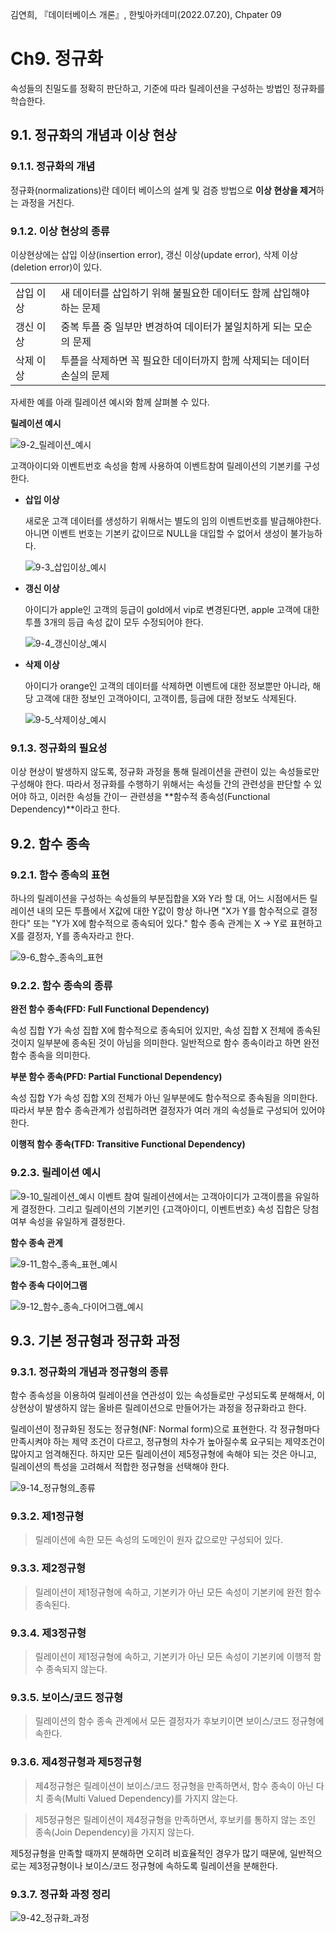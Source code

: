 김연희, 『데이터베이스 개론』, 한빛아카데미(2022.07.20), Chpater 09

# Ch9. 정규화

속성들의 친밀도를 정확히 판단하고, 기준에 따라 릴레이션을 구성하는 방법인 정규화를 학습한다.

## 9.1. 정규화의 개념과 이상 현상

### 9.1.1. 정규화의 개념

정규화(normalizations)란 데이터 베이스의 설계 및 검증 방법으로 **이상 현상을 제거**하는 과정을 거친다.

### 9.1.2. 이상 현상의 종류

이상현상에는 삽입 이상(insertion error), 갱신 이상(update error), 삭제 이상(deletion error)이 있다.

<table>
  <tr>
    <td>삽입 이상</td>
    <td>새 데이터를 삽입하기 위해 불필요한 데이터도 함께 삽입해야 하는 문제</td>
  </tr>
  <tr>
    <td>갱신 이상</td>
    <td>중복 투플 중 일부만 변경하여 데이터가 불일치하게 되는 모순의 문제</td>
  </tr>
  <tr>
    <td>삭제 이상</td>
    <td>투플을 삭제하면 꼭 필요한 데이터까지 함께 삭제되는 데이터 손실의 문제</td>
  </tr>
</table>

자세한 예를 아래 릴레이션 예시와 함께 살펴볼 수 있다.

**릴레이션 예시**

![9-2_릴레이션_예시](./images/9-2_%EB%A6%B4%EB%A0%88%EC%9D%B4%EC%85%98_%EC%98%88%EC%8B%9C.PNG)

고객아이디와 이벤트번호 속성을 함께 사용하여 이벤트참여 릴레이션의 기본키를 구성한다.

- **삽입 이상**

  새로운 고객 데이터를 생성하기 위해서는 별도의 임의 이벤트번호를 발급해야한다. 아니면 이벤트 번호는 기본키 값이므로 NULL을 대입할 수 없어서 생성이 불가능하다.

  ![9-3_삽입이상_예시](./images/9-3_%EC%82%BD%EC%9E%85%EC%9D%B4%EC%83%81_%EC%98%88%EC%8B%9C.PNG)

- **갱신 이상**

  아이디가 apple인 고객의 등급이 gold에서 vip로 변경된다면, apple 고객에 대한 투플 3개의 등급 속성 값이 모두 수정되어야 한다.

  ![9-4_갱신이상_예시](./images/9-4_%EA%B0%B1%EC%8B%A0%EC%9D%B4%EC%83%81_%EC%98%88%EC%8B%9C.PNG)

- **삭제 이상**

  아이디가 orange인 고객의 데이터를 삭제하면 이벤트에 대한 정보뿐만 아니라, 해당 고객에 대한 정보인 고객아이디, 고객이름, 등급에 대한 정보도 삭제된다.

  ![9-5_삭제이상_예시](./images/9-5_%EC%82%AD%EC%A0%9C%EC%9D%B4%EC%83%81_%EC%98%88%EC%8B%9C.PNG)

### 9.1.3. 정규화의 필요성

이상 현상이 발생하지 않도록, 정규화 과정을 통해 릴레이션을 관련이 있는 속성들로만 구성해야 한다. 따라서 정규화를 수행하기 위해서는 속성들 간의 관련성을 판단할 수 있어야 하고, 이러한 속성들 간이ㅡ 관련셩을 **함수적 종속성(Functional Dependency)**이라고 한다.

## 9.2. 함수 종속

### 9.2.1. 함수 종속의 표현

하나의 릴레이션을 구성하는 속성들의 부분집합을 X와 Y라 할 대, 어느 시점에서든 릴레이션 내의 모든 투플에서 X값에 대한 Y값이 항상 하나면 "X가 Y를 함수적으로 결정한다" 또는 "Y가 X에 함수적으로 종속되어 있다."
함수 종속 관계는 X -> Y로 표현하고 X를 결정자, Y를 종속자라고 한다.

![9-6_함수_종속의_표현](./images/9-6_%ED%95%A8%EC%88%98_%EC%A2%85%EC%86%8D%EC%9D%98_%ED%91%9C%ED%98%84.PNG)

### 9.2.2. 함수 종속의 종류

**완전 함수 종속(FFD: Full Functional Dependency)**

속성 집합 Y가 속성 집합 X에 함수적으로 종속되어 있지만, 속성 집합 X 전체에 종속된 것이지 일부분에 종속된 것이 아님을 의미한다. 일반적으로 함수 종속이라고 하면 완전 함수 종속을 의미한다.

**부분 함수 종속(PFD: Partial Functional Dependency)**

속성 집합 Y가 속성 집합 X의 전체가 아닌 일부분에도 함수적으로 종속됨을 의미한다. 따라서 부분 함수 종속관계가 성립하려면 결정자가 여러 개의 속성들로 구성되어 있어야 한다.

**이행적 함수 종속(TFD: Transitive Functional Dependency)**

### 9.2.3. 릴레이션 예시

![9-10_릴레이션_예시](./images/9-10_%EB%A6%B4%EB%A0%88%EC%9D%B4%EC%85%98_%EC%98%88%EC%8B%9C.PNG)
이벤트 참여 릴레이션에서는 고객아이디가 고객이름을 유일하게 결정한다. 그리고 릴레이션의 기본키인 {고객아이디, 이벤트번호} 속성 집합은 당첨여부 속성을 유일하게 결정한다.

**함수 종속 관계**

![9-11_함수_종속_표현_예시](./images/9-11_%ED%95%A8%EC%88%98_%EC%A2%85%EC%86%8D_%ED%91%9C%ED%98%84_%EC%98%88%EC%8B%9C.PNG)

**함수 종속 다이어그램**

![9-12_함수_종속_다이어그램_예시](./images/9-12_%ED%95%A8%EC%88%98_%EC%A2%85%EC%86%8D_%EB%8B%A4%EC%9D%B4%EC%96%B4%EA%B7%B8%EB%9E%A8_%EC%98%88%EC%8B%9C.PNG)

## 9.3. 기본 정규형과 정규화 과정

### 9.3.1. 정규화의 개념과 정규형의 종류

함수 종속성을 이용하여 릴레이션을 연관성이 있는 속성들로만 구성되도록 분해해서, 이상현상이 발생하지 않는 올바른 릴레이션으로 만들어가는 과정을 정규화라고 한다.

릴레이션이 정규화된 정도는 정규형(NF: Normal form)으로 표현한다. 각 정규형마다 만족시켜야 하는 제약 조건이 다르고, 정규형의 차수가 높아질수록 요구되는 제약조건이 많아지고 엄격해진다. 하지만 모든 릴레이션이 제5정규형에 속해야 되는 것은 아니고, 릴레이션의 특성을 고려해서 적합한 정규형을 선택해야 한다.

![9-14_정규형의_종류](./images/9-14_%EC%A0%95%EA%B7%9C%ED%98%95%EC%9D%98_%EC%A2%85%EB%A5%98.PNG)

### 9.3.2. 제1정규형

> 릴레이션에 속한 모든 속성의 도메인이 원자 값으로만 구성되어 있다.

### 9.3.3. 제2정규형

> 릴레이션이 제1정규형에 속하고, 기본키가 아닌 모든 속성이 기본키에 완전 함수 종속된다.

### 9.3.4. 제3정규형

> 릴레이션이 제1정규형에 속하고, 기본키가 아닌 모든 속성이 기본키에 이행적 함수 종속되지 않는다.

### 9.3.5. 보이스/코드 정규형

> 릴레이션의 함수 종속 관계에서 모든 결정자가 후보키이면 보이스/코드 정규형에 속한다.

### 9.3.6. 제4정규형과 제5정규형

> 제4정규형은 릴레이션이 보이스/코드 정규형을 만족하면서, 함수 종속이 아닌 다치 종속(Multi Valued Dependency)를 가지지 않는다.

> 제5정규형은 릴레이션이 제4정규형을 만족하면서, 후보키를 통하지 않는 조인 종속(Join Dependency)을 가지지 않는다.

제5정규형을 만족할 때까지 분해하면 오히려 비효율적인 경우가 많기 때문에, 일반적으로는 제3정규형이나 보이스/코드 정규형에 속하도록 릴레이션을 분해한다.

### 9.3.7. 정규화 과정 정리

![9-42_정규화_과정](./images/9-42_%EC%A0%95%EA%B7%9C%ED%99%94_%EA%B3%BC%EC%A0%95.PNG)
